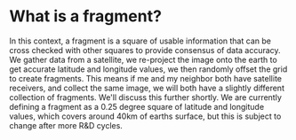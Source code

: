# What is a fragment?
In this context, a fragment is a square of usable information that can be cross checked with other squares to provide consensus of data accuracy. 
We gather data from a satellite, we re-project the image onto the earth to get accurate latitude and longitude values, we then randomly offset the grid to create fragments. This means if me and my neighbor both have satellite receivers, and collect the same image, we will both have a slightly different collection of fragments. We'll discuss this further shortly. 
We are currently defining a fragment as a 0.25 degree square of latitude and longitude values, which covers around 40km of earths surface, but this is subject to change after more R&D cycles. 